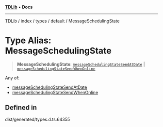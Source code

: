 [**TDLib**](../../../../../../README.md) • **Docs**

***

[TDLib](../../../../../../modules.md) / [index](../../../../../README.md) / [types](../../../README.md) / [default](../README.md) / MessageSchedulingState

# Type Alias: MessageSchedulingState

> **MessageSchedulingState**: [`messageSchedulingStateSendAtDate`](messageSchedulingStateSendAtDate.md) \| [`messageSchedulingStateSendWhenOnline`](messageSchedulingStateSendWhenOnline.md)

Any of:
- [messageSchedulingStateSendAtDate](messageSchedulingStateSendAtDate.md)
- [messageSchedulingStateSendWhenOnline](messageSchedulingStateSendWhenOnline.md)

## Defined in

dist/generated/types.d.ts:64355

